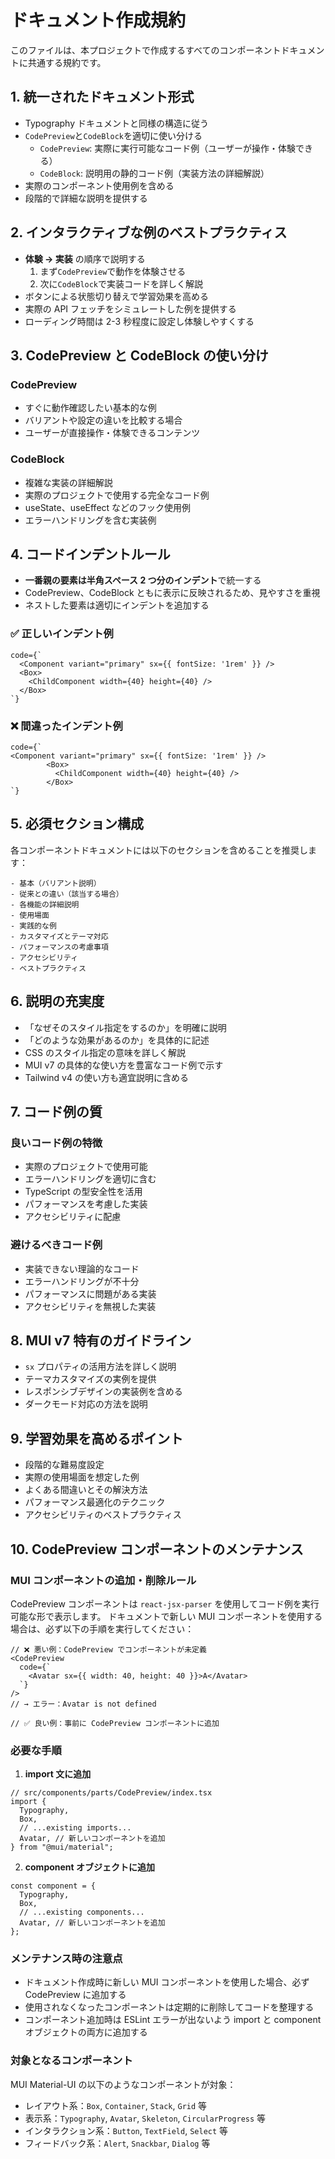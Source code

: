 # ドキュメント作成規約

このファイルは、本プロジェクトで作成するすべてのコンポーネントドキュメントに共通する規約です。

## 1. 統一されたドキュメント形式

- Typography ドキュメントと同様の構造に従う
- `CodePreview`と`CodeBlock`を適切に使い分ける
  - `CodePreview`: 実際に実行可能なコード例（ユーザーが操作・体験できる）
  - `CodeBlock`: 説明用の静的コード例（実装方法の詳細解説）
- 実際のコンポーネント使用例を含める
- 段階的で詳細な説明を提供する

## 2. インタラクティブな例のベストプラクティス

- **体験 → 実装** の順序で説明する
  1. まず`CodePreview`で動作を体験させる
  2. 次に`CodeBlock`で実装コードを詳しく解説
- ボタンによる状態切り替えで学習効果を高める
- 実際の API フェッチをシミュレートした例を提供する
- ローディング時間は 2-3 秒程度に設定し体験しやすくする

## 3. CodePreview と CodeBlock の使い分け

### CodePreview

- すぐに動作確認したい基本的な例
- バリアントや設定の違いを比較する場合
- ユーザーが直接操作・体験できるコンテンツ

### CodeBlock

- 複雑な実装の詳細解説
- 実際のプロジェクトで使用する完全なコード例
- useState、useEffect などのフック使用例
- エラーハンドリングを含む実装例

## 4. コードインデントルール

- **一番親の要素は半角スペース 2 つ分のインデント**で統一する
- CodePreview、CodeBlock ともに表示に反映されるため、見やすさを重視
- ネストした要素は適切にインデントを追加する

### ✅ 正しいインデント例

```tsx
code={`
  <Component variant="primary" sx={{ fontSize: '1rem' }} />
  <Box>
    <ChildComponent width={40} height={40} />
  </Box>
`}
```

### ❌ 間違ったインデント例

```tsx
code={`
<Component variant="primary" sx={{ fontSize: '1rem' }} />
        <Box>
          <ChildComponent width={40} height={40} />
        </Box>
`}
```

## 5. 必須セクション構成

各コンポーネントドキュメントには以下のセクションを含めることを推奨します：

```
- 基本（バリアント説明）
- 従来との違い（該当する場合）
- 各機能の詳細説明
- 使用場面
- 実践的な例
- カスタマイズとテーマ対応
- パフォーマンスの考慮事項
- アクセシビリティ
- ベストプラクティス
```

## 6. 説明の充実度

- 「なぜそのスタイル指定をするのか」を明確に説明
- 「どのような効果があるのか」を具体的に記述
- CSS のスタイル指定の意味を詳しく解説
- MUI v7 の具体的な使い方を豊富なコード例で示す
- Tailwind v4 の使い方も適宜説明に含める

## 7. コード例の質

### 良いコード例の特徴

- 実際のプロジェクトで使用可能
- エラーハンドリングを適切に含む
- TypeScript の型安全性を活用
- パフォーマンスを考慮した実装
- アクセシビリティに配慮

### 避けるべきコード例

- 実装できない理論的なコード
- エラーハンドリングが不十分
- パフォーマンスに問題がある実装
- アクセシビリティを無視した実装

## 8. MUI v7 特有のガイドライン

- `sx` プロパティの活用方法を詳しく説明
- テーマカスタマイズの実例を提供
- レスポンシブデザインの実装例を含める
- ダークモード対応の方法を説明

## 9. 学習効果を高めるポイント

- 段階的な難易度設定
- 実際の使用場面を想定した例
- よくある間違いとその解決方法
- パフォーマンス最適化のテクニック
- アクセシビリティのベストプラクティス

## 10. CodePreview コンポーネントのメンテナンス

### MUI コンポーネントの追加・削除ルール

CodePreview コンポーネントは `react-jsx-parser` を使用してコード例を実行可能な形で表示します。
ドキュメントで新しい MUI コンポーネントを使用する場合は、必ず以下の手順を実行してください：

```tsx
// ❌ 悪い例：CodePreview でコンポーネントが未定義
<CodePreview
  code={`
    <Avatar sx={{ width: 40, height: 40 }}>A</Avatar>
  `}
/>
// → エラー：Avatar is not defined

// ✅ 良い例：事前に CodePreview コンポーネントに追加
```

### 必要な手順

1. **import 文に追加**

```tsx
// src/components/parts/CodePreview/index.tsx
import {
  Typography,
  Box,
  // ...existing imports...
  Avatar, // 新しいコンポーネントを追加
} from "@mui/material";
```

2. **component オブジェクトに追加**

```tsx
const component = {
  Typography,
  Box,
  // ...existing components...
  Avatar, // 新しいコンポーネントを追加
};
```

### メンテナンス時の注意点

- ドキュメント作成時に新しい MUI コンポーネントを使用した場合、必ず CodePreview に追加する
- 使用されなくなったコンポーネントは定期的に削除してコードを整理する
- コンポーネント追加時は ESLint エラーが出ないよう import と component オブジェクトの両方に追加する

### 対象となるコンポーネント

MUI Material-UI の以下のようなコンポーネントが対象：

- レイアウト系：`Box`, `Container`, `Stack`, `Grid` 等
- 表示系：`Typography`, `Avatar`, `Skeleton`, `CircularProgress` 等
- インタラクション系：`Button`, `TextField`, `Select` 等
- フィードバック系：`Alert`, `Snackbar`, `Dialog` 等
